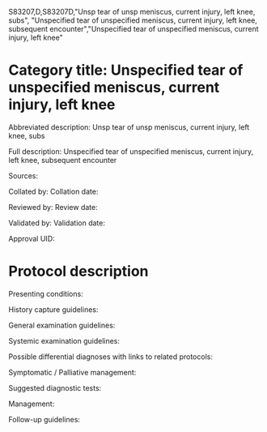 S83207,D,S83207D,"Unsp tear of unsp meniscus, current injury, left knee, subs", "Unspecified tear of unspecified meniscus, current injury, left knee, subsequent encounter","Unspecified tear of unspecified meniscus, current injury, left knee"
# Category title: Unspecified tear of unspecified meniscus, current injury, left knee

Abbreviated description: Unsp tear of unsp meniscus, current injury, left knee, subs

Full description: Unspecified tear of unspecified meniscus, current injury, left knee, subsequent encounter

Sources:

Collated by:
Collation date:

Reviewed by:
Review date:

Validated by:
Validation date:

Approval UID:

# Protocol description

Presenting conditions:

History capture guidelines:

General examination guidelines:

Systemic examination guidelines:

Possible differential diagnoses with links to related protocols:

Symptomatic / Palliative management:

Suggested diagnostic tests:

Management:

Follow-up guidelines:
